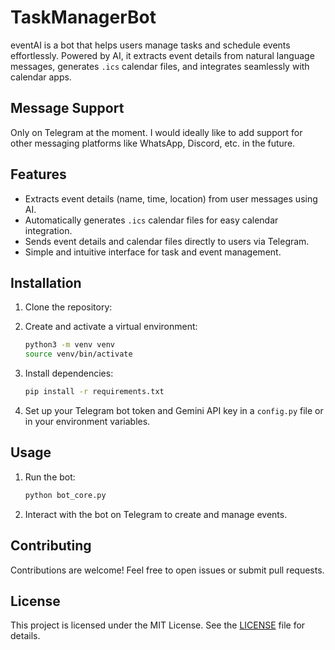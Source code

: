 # TaskManagerBot

eventAI is a bot that helps users manage tasks and schedule events effortlessly. Powered by AI, it extracts event details from natural language messages, generates `.ics` calendar files, and integrates seamlessly with calendar apps.

## Message Support
Only on Telegram at the moment. I would ideally like to add support for other messaging platforms like WhatsApp, Discord, etc. in the future.

## Features
- Extracts event details (name, time, location) from user messages using AI.
- Automatically generates `.ics` calendar files for easy calendar integration.
- Sends event details and calendar files directly to users via Telegram.
- Simple and intuitive interface for task and event management.

## Installation
1. Clone the repository:

2. Create and activate a virtual environment:
   ```bash
   python3 -m venv venv
   source venv/bin/activate
   ```

3. Install dependencies:
   ```bash
   pip install -r requirements.txt
   ```

4. Set up your Telegram bot token and Gemini API key in a `config.py` file or in your environment variables.


## Usage
1. Run the bot:
   ```bash
   python bot_core.py
   ```

2. Interact with the bot on Telegram to create and manage events.

## Contributing
Contributions are welcome! Feel free to open issues or submit pull requests.

## License
This project is licensed under the MIT License. See the [LICENSE](LICENSE) file for details.